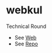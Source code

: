 # webkul

Technical Round

- See [Web](https://github.com/Mr-vabs/webkul)
- See [Repo](https://github.com/Mr-vabs/webkul)
